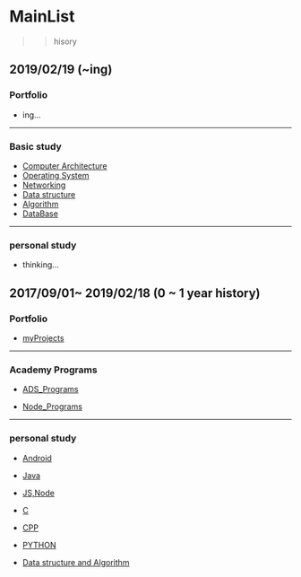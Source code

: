 # MainList

>> hisory

## 2019/02/19 (~ing)

### Portfolio

- ing...

----------------------------------------------------------------------------------

### Basic study

- [Computer Architecture]()
- [Operating System]()
- [Networking]()
- [Data structure]()
- [Algorithm]()
- [DataBase]()

----------------------------------------------------------------------------------

### personal study

- thinking...




## 2017/09/01~ 2019/02/18 (0 ~ 1 year history)

### Portfolio

- [myProjects](https://github.com/youjisang/MyProjects.git)

----------------------------------------------------------------------------------

### Academy Programs

- [ADS_Programs](https://github.com/youjisang/ADS_Programs.git)

- [Node_Programs](https://github.com/youjisang/Node_Programs.git)

----------------------------------------------------------------------------------

### personal study

- [Android](https://github.com/youjisang/Android_studying.git)

- [Java](https://github.com/youjisang/Java_studying.git)

- [JS,Node](https://github.com/youjisang/JsAndNode_Practice.git)

- [C](https://github.com/youjisang/CLang.git)

- [CPP](https://github.com/youjisang/CPPLang.git)

- [PYTHON](https://github.com/youjisang/PythonLang.git)

- [Data structure and Algorithm](https://github.com/youjisang/DataStructure_Algorithm.git)